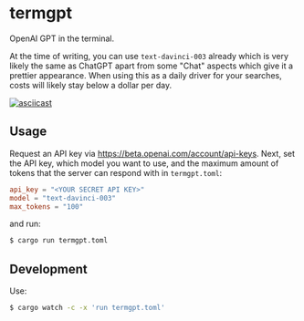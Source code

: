 # termgpt

OpenAI GPT in the terminal.

At the time of writing, you can use `text-davinci-003` already which is very likely the same as ChatGPT apart from some "Chat" aspects which give it a prettier appearance.
When using this as a daily driver for your searches, costs will likely stay below a dollar per day.

[![asciicast](https://asciinema.org/a/553907.svg)](https://asciinema.org/a/553907)

## Usage

Request an API key via <https://beta.openai.com/account/api-keys>.
Next, set the API key, which model you want to use, and the maximum amount of tokens that the server can respond with in `termgpt.toml`:

```toml
api_key = "<YOUR SECRET API KEY>"
model = "text-davinci-003"
max_tokens = "100"
```

and run:

```sh
$ cargo run termgpt.toml
```

## Development

Use:

```sh
$ cargo watch -c -x 'run termgpt.toml'
```
